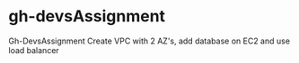 # gh-devsAssignment
Gh-DevsAssignment Create VPC with 2 AZ's, add database on EC2 and use load balancer
